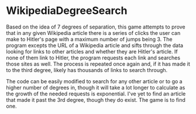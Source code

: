 # WikipediaDegreeSearch
Based on the idea of 7 degrees of separation, this game attempts to prove that in any given Wikipedia article there is a series of clicks the user can make to Hitler's page with a maximum number of jumps being 3. The program excepts the URL of a Wikipedia article and sifts through the data looking for links to other articles and whether they are Hitler's article. If none of them link to Hitler, the program requests each link and searches those sites as well. The process is repeated once again and, if it has made it to the third degree, likely has thousands of links to search through.

The code can be easily modified to search for any other article or to go a higher number of degrees in, though it will take a lot longer to calculate as the growth of the needed requests is exponential.
I've yet to find an article that made it past the 3rd degree, though they do exist. The game is to find one.

